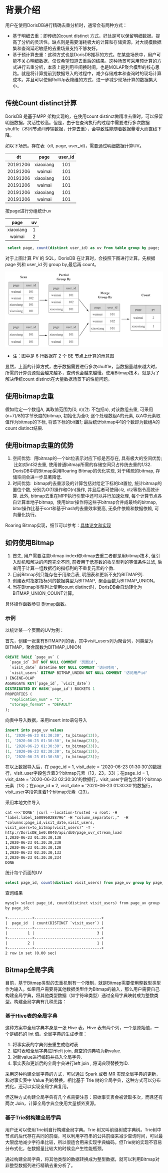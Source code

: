 # 背景介绍

用户在使用DorisDB进行精确去重分析时，通常会有两种方式：

* 基于明细去重：即传统的count distinct 方式，好处是可以保留明细数据。提高了分析的灵活性。缺点则是需要消耗极大的计算和存储资源，对大规模数据集和查询延迟敏感的去重场景支持不够友好。
* 基于预计算去重：这种方式也是DorisDB推荐的方式。在某些场景中，用户可能不关心明细数据，仅仅希望知道去重后的结果。这种场景可采用预计算的方式进行去重分析，本质上是利用空间换时间，也是MOLAP聚合模型的核心思路。就是将计算提前到数据导入的过程中，减少存储成本和查询时的现场计算成本。并且可以使用RollUp表降维的方式，进一步减少现场计算的数据集大小。

## 传统Count distinct计算

DorisDB 是基于MPP 架构实现的，在使用count distinct做精准去重时，可以保留明细数据，灵活性较高。但是，由于在查询执行的过程中需要进行多次数据shuffle（不同节点间传输数据，计算去重），会导致性能随着数据量增大而直线下降。

如以下场景。存在表（dt, page, user_id)，需要通过明细数据计算UV。

|  dt   |   page  | user_id |
| :---: | :---: | :---:|
|   20191206  |   xiaoxiang  | 101 |
|   20191206  |   waimai  | 101 |
|   20191206  |   xiaoxiang  | 101 |
|   20191206  |   waimai  | 101 |
|   20191206  |   xiaoxiang  | 101 |
|   20191206  |   waimai  | 101 |

按page进行分组统计uv

|  page   |   uv  |
| :---: | :---: |
|   xiaoxiang  |  1   |
|   waimai  |   2  |

```sql
 select page, count(distinct user_id) as uv from table group by page;
```

对于上图计算 PV 的 SQL，DorisDB 在计算时，会按照下图进行计算，先根据 page 列和 user_id 列 group by,最后再 count。

![alter](../assets/6.1.2-2.png)

* 注：图中是 6 行数据在 2 个 BE 节点上计算的示意图

显然，上面的计算方式，由于数据需要进行多次shuffle，当数据量越来越大时，所需的计算资源就会越来越多，查询也会越来越慢。使用Bitmap技术，就是为了解决传统count distinct在大量数据场景下的性能问题。

## 使用bitmap去重

假如给定一个数组A, 其取值范围为[0, n)(注: 不包括n), 对该数组去重, 可采用(n+7)/8的字节长度的bitmap, 初始化为全0; 逐个处理数组A的元素, 以A中元素取值作为bitmap的下标, 将该下标的bit置1; 最后统计bitmap中1的个数即为数组A的count distinct结果.

## 使用bitmap去重的优势

1. 空间优势:  用bitmap的一个bit位表示对应下标是否存在, 具有极大的空间优势;  比如对int32去重, 使用普通bitmap所需的存储空间只占传统去重的1/32.  DorisDB中的Bitmap采用Roaring Bitmap的优化实现, 对于稀疏的bitmap, 存储空间会进一步显著降低.
2. 时间优势:  bitmap的去重涉及的计算包括对给定下标的bit置位, 统计bitmap的置位个数, 分别为O(1)操作和O(n)操作, 并且后者可使用clz, ctz等指令高效计算. 此外, bitmap去重在MPP执行引擎中还可以并行加速处理, 每个计算节点各自计算本地子bitmap,  使用bitor操作将这些子bitmap合并成最终的bitmap, bitor操作比基于sort和基于hash的去重效率要高, 无条件依赖和数据依赖, 可向量化执行。

Roaring Bitmap实现，细节可以参考：[具体论文和实现](https://github.com/RoaringBitmap/RoaringBitmap)

## 如何使用Bitmap

1. 首先, 用户需要注意bitmap index和bitmap去重二者都是用bitmap技术, 但引入动机和解决的问题完全不同, 前者用于低基数的枚举型列的等值条件过滤, 后者用于计算一组数据行的指标列的不重复元素的个数.
2. 目前Bitmap列只能存在于用聚合表, 明细表和更新不支持BITMAP列.
3. 创建表时指定指标列的数据类型为BITMAP,  聚合函数为BITMAP\_UNION。
4. 当在Bitmap类型列上使用count distinct时，DorisDB会自动转化为BITMAP\_UNION\_COUNT计算。

具体操作函数参见 [Bitmap函数](../sql-reference/sql-functions/bitmap-functions/bitmap_and.md)。

### 示例

以统计某一个页面的UV为例：

首先，创建一张含有BITMAP列的表，其中visit_users列为聚合列，列类型为BITMAP，聚合函数为BITMAP_UNION

```sql
CREATE TABLE `page_uv` (
  `page_id` INT NOT NULL COMMENT '页面id',
  `visit_date` datetime NOT NULL COMMENT '访问时间',
  `visit_users` BITMAP BITMAP_UNION NOT NULL COMMENT '访问用户id'
) ENGINE=OLAP
AGGREGATE KEY(`page_id`, `visit_date`)
DISTRIBUTED BY HASH(`page_id`) BUCKETS 1
PROPERTIES (
  "replication_num" = "1",
  "storage_format" = "DEFAULT"
);
```

向表中导入数据，采用insert into语句导入

```sql
insert into page_uv values 
(1, '2020-06-23 01:30:30', to_bitmap(13)),
(1, '2020-06-23 01:30:30', to_bitmap(23)),
(1, '2020-06-23 01:30:30', to_bitmap(33)),
(1, '2020-06-23 02:30:30', to_bitmap(13)),
(2, '2020-06-23 01:30:30', to_bitmap(23));
```

在以上数据导入后，在 page_id = 1, visit_date = '2020-06-23 01:30:30'的数据行，visit_user字段包含着3个bitmap元素（13，23，33）；在page_id = 1, visit_date = '2020-06-23 02:30:30'的数据行，visit_user字段包含着1个bitmap元素（13）；在page_id = 2, visit_date = '2020-06-23 01:30:30'的数据行，visit_user字段包含着1个bitmap元素（23）。

采用本地文件导入

```shell
cat <<<'DONE' |curl --location-trusted -u root: -H "label:label_1600960288796" -H "column_separator:,"  -H "columns:page_id,visit_date,visit_users, visit_users=to_bitmap(visit_users)" -T - http://DorisDB_be0:8040/api/db0/page_uv/_stream_load
1,2020-06-23 01:30:30,130
1,2020-06-23 01:30:30,230
1,2020-06-23 01:30:30,120
1,2020-06-23 02:30:30,133
2,2020-06-23 01:30:30,234
DONE
```

统计每个页面的UV

```sql
select page_id, count(distinct visit_users) from page_uv group by page_id;
```

查询结果

```shell
mysql> select page_id, count(distinct visit_users) from page_uv group by page_id;

+-----------+------------------------------+
|  page_id  | count(DISTINCT `visit_user`) |
+-----------+------------------------------+
|         1 |                            3 |
+-----------+------------------------------+
|         2 |                            1 |
+-----------+------------------------------+
2 row in set (0.00 sec)
```

## Bitmap全局字典

目前，基于Bitmap类型的去重机制有一个限制，就是Bitmap需要使用整数型类型作为输入。如果用户需要将其他数据类型作为Bitmap的输入，那么用户需要自己构建全局字典，将其他类型数据（如字符串类型）通过全局字典映射成为整数类型。构建全局字典有几种思路：

### 基于Hive表的全局字典

这种方案中全局字典本身是一张 Hive 表，Hive 表有两个列，一个是原始值，一个是编码的 Int 值。全局字典的生成步骤：

1. 将事实表的字典列去重生成临时表
2. 临时表和全局字典进行left join, 悬空的词典项为新value.
3. 对新value进行编码并插入全局字典.
4. 事实表和更新后的全局字典进行left join , 将词典项替换为ID.

采用这种构建全局字典的方式，可以通过 Spark 或者 MR 实现全局字典的更新，和对事实表中 Value 列的替换。相比基于 Trie 树的全局字典，这种方式可以分布式化，还可以实现全局字典复用。

但这种方式构建全局字典有几个点需要注意：原始事实表会被读取多次，而且还有两次 Join，计算全局字典会使用大量额外资源。

### 基于Trie树构建全局字典

用户还可以使用Trie树自行构建全局字典。Trie 树又叫前缀树或字典树。Trie树中节点的后代存在共同的前缀，可以利用字符串的公共前缀来减少查询时间，可以最大限度地减少字符串比较，所以很适合用来实现字典编码。但Trie树的实现不容易分布式化，在数据量比较大的时候会产生性能瓶颈。

通过构建全局字典，将其他类型的数据转换成为整型数据，就可以利用Bitmap对非整型数据列进行精确去重分析了。
